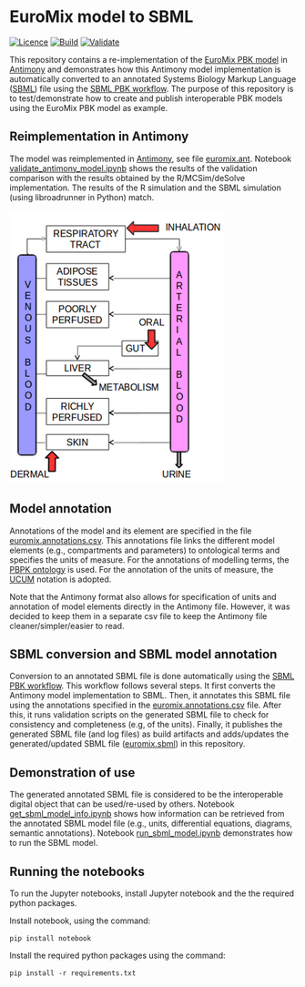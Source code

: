 # EuroMix model to SBML

[![Licence](https://img.shields.io/github/license/rivm-syso/euromix-to-sbml)](https://github.com/rivm-syso/euromix-to-sbml/blob/main/LICENSE)
[![Build](https://img.shields.io/github/actions/workflow/status/rivm-syso/euromix-to-sbml/build.yml?label=build)](https://github.com/rivm-syso/euromix-to-sbml/actions/workflows/build.yml)
[![Validate](https://img.shields.io/github/actions/workflow/status/rivm-syso/euromix-to-sbml/validate.yml?label=validate)](https://github.com/rivm-syso/euromix-to-sbml/actions/workflows/validate.yml)

This repository contains a re-implementation of the [EuroMix PBK model](https://doi.org/10.1016/j.fct.2020.111440) in [Antimony](https://tellurium.readthedocs.io/en/latest/antimony.html) and demonstrates how this Antimony model implementation is automatically converted to an annotated Systems Biology Markup Language ([SBML](https://sbml.org/)) file using the [SBML PBK workflow](https://github.com/jwkruisselbrink/sbml-pbk-workflow). The purpose of this repository is to test/demonstrate how to create and publish interoperable PBK models using the EuroMix PBK model as example.

## Reimplementation in Antimony

The model was reimplemented in [Antimony](https://tellurium.readthedocs.io/en/latest/antimony.html), see file [euromix.ant](model/euromix.ant). Notebook [validate_antimony_model.ipynb](notebooks/validate_antimony_model.ipynb) shows the results of the validation comparison with the results obtained by the R/MCSim/deSolve implementation. The results of the R simulation and the SBML simulation (using libroadrunner in Python) match.

![Model diagram of the EuroMix PBK model](euromix-pbk-model.png)

## Model annotation

Annotations of the model and its element are specified in the file [euromix.annotations.csv](model/euromix.annotations.csv). This annotations file links the different model elements (e.g., compartments and parameters) to ontological terms and specifies the units of measure. For the annotations of modelling terms, the [PBPK ontology](http://obofoundry.org/ontology/pbpko) is used. For the annotation of the units of measure, the [UCUM](https://ucum.org/) notation is adopted.

Note that the Antimony format also allows for specification of units and annotation of model elements directly in the Antimony file. However, it was decided to keep them in a separate csv file to keep the Antimony file cleaner/simpler/easier to read.

## SBML conversion and SBML model annotation

Conversion to an annotated SBML file is done automatically using the [SBML PBK workflow](https://github.com/jwkruisselbrink/sbml-pbk-workflow). This workflow follows several steps. It first converts the Antimony model implementation to SBML. Then, it annotates this SBML file using the annotations specified in the [euromix.annotations.csv](model/euromix.annotations.csv) file. After this, it runs validation scripts on the generated SBML file to check for consistency and completeness (e.g, of the units). Finally, it publishes the generated SBML file (and log files) as build artifacts and adds/updates the generated/updated SBML file ([euromix.sbml](model/euromix.sbml)) in this repository.

## Demonstration of use

The generated annotated SBML file is considered to be the interoperable digital object that can be used/re-used by others. Notebook [get_sbml_model_info.ipynb](notebooks/get_sbml_model_info.ipynb) shows how information can be retrieved from the annotated SBML model file (e.g., units, differential equations, diagrams, semantic annotations). Notebook [run_sbml_model.ipynb](notebooks/run_sbml_model.ipynb) demonstrates how to run the SBML model.

## Running the notebooks

To run the Jupyter notebooks, install Jupyter notebook and the the required python packages.

Install notebook, using the command:

```
pip install notebook
```

Install the required python packages using the command:

```
pip install -r requirements.txt
```
